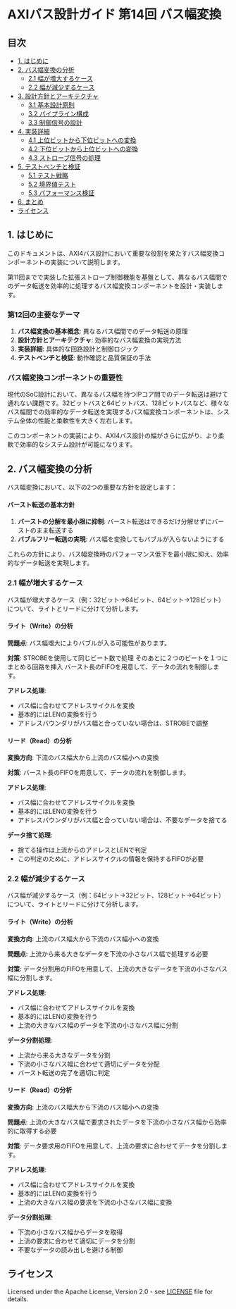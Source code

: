 # AXIバス設計ガイド 第14回 バス幅変換

## 目次

  - [1. はじめに](#1-はじめに)
  - [2. バス幅変換の分析](#2-バス幅変換の分析)
    - [2.1 幅が増大するケース](#21-幅が増大するケース)
    - [2.2 幅が減少するケース](#22-幅が減少するケース)
  - [3. 設計方針とアーキテクチャ](#3-設計方針とアーキテクチャ)
    - [3.1 基本設計原則](#31-基本設計原則)
    - [3.2 パイプライン構成](#32-パイプライン構成)
    - [3.3 制御信号の設計](#33-制御信号の設計)
  - [4. 実装詳細](#4-実装詳細)
    - [4.1 上位ビットから下位ビットへの変換](#41-上位ビットから下位ビットへの変換)
    - [4.2 下位ビットから上位ビットへの変換](#42-下位ビットから上位ビットへの変換)
    - [4.3 ストローブ信号の処理](#43-ストローブ信号の処理)
  - [5. テストベンチと検証](#5-テストベンチと検証)
    - [5.1 テスト戦略](#51-テスト戦略)
    - [5.2 境界値テスト](#52-境界値テスト)
    - [5.3 パフォーマンス検証](#53-パフォーマンス検証)
  - [6. まとめ](#6-まとめ)
  - [ライセンス](#ライセンス)

## 1. はじめに

このドキュメントは、AXI4バス設計において重要な役割を果たすバス幅変換コンポーネントの実装について説明します。

第11回までで実装した拡張ストローブ制御機能を基盤として、異なるバス幅間でのデータ転送を効率的に処理するバス幅変換コンポーネントを設計・実装します。

### **第12回の主要なテーマ**

1. **バス幅変換の基本概念**: 異なるバス幅間でのデータ転送の原理
2. **設計方針とアーキテクチャ**: 効率的なバス幅変換の実現方法
3. **実装詳細**: 具体的な回路設計と制御ロジック
4. **テストベンチと検証**: 動作確認と品質保証の手法

### **バス幅変換コンポーネントの重要性**

現代のSoC設計において、異なるバス幅を持つIPコア間でのデータ転送は避けて通れない課題です。32ビットバスと64ビットバス、128ビットバスなど、様々なバス幅間での効率的なデータ転送を実現するバス幅変換コンポーネントは、システム全体の性能と柔軟性を大きく左右します。

このコンポーネントの実装により、AXI4バス設計の幅がさらに広がり、より柔軟で効率的なシステム設計が可能になります。

## 2. バス幅変換の分析

バス幅変換において、以下の2つの重要な方針を設定します：

#### **バースト転送の基本方針**

1. **バーストの分解を最小限に抑制**: バースト転送はできるだけ分解せずにバーストのまま転送する
2. **バブルフリー転送の実現**: バス幅を変換してもバブルが入らないようにする

これらの方針により、バス幅変換時のパフォーマンス低下を最小限に抑え、効率的なデータ転送を実現します。

### 2.1 幅が増大するケース

バス幅が増大するケース（例：32ビット→64ビット、64ビット→128ビット）について、ライトとリードに分けて分析します。

#### **ライト（Write）の分析**

**問題点**: バス幅増大によりバブルが入る可能性があります。

**対策**: 
STROBEを使用して同じビート数で処理
そのあとに２つのビートを１つにまとめる回路を挿入
バースト長のFIFOを用意して、データの流れを制御します。

**アドレス処理**:
- バス幅に合わせてアドレスサイクルを変換
- 基本的にはLENの変換を行う
- アドレスバウンダリがバス幅と合っていない場合は、STROBEで調整

#### **リード（Read）の分析**

**変換方向**: 下流のバス幅大から上流のバス幅小への変換

**対策**: バースト長のFIFOを用意して、データの流れを制御します。

**アドレス処理**:
- バス幅に合わせてアドレスサイクルを変換
- 基本的にはLENの変換を行う
- アドレスバウンダリがバス幅と合っていない場合は、不要なデータを捨てる

**データ捨て処理**:
- 捨てる操作は上流からのアドレスとLENで判定
- この判定のために、アドレスサイクルの情報を保持するFIFOが必要

### 2.2 幅が減少するケース

バス幅が減少するケース（例：64ビット→32ビット、128ビット→64ビット）について、ライトとリードに分けて分析します。

#### **ライト（Write）の分析**

**変換方向**: 上流のバス幅大から下流のバス幅小への変換

**問題点**: 上流から来る大きなデータを下流の小さなバス幅で処理する必要

**対策**: データ分割用のFIFOを用意して、上流の大きなデータを下流の小さなバス幅に分割します。

**アドレス処理**:
- バス幅に合わせてアドレスサイクルを変換
- 基本的にはLENの変換を行う
- 上流の大きなバス幅のデータを下流の小さなバス幅に分割

**データ分割処理**:
- 上流から来る大きなデータを分割
- 下流の小さなバス幅に合わせて適切にデータを分配
- バースト転送の完了を適切に判定

#### **リード（Read）の分析**

**変換方向**: 上流のバス幅大から下流のバス幅小への変換

**問題点**: 上流の大きなバス幅で要求されたデータを下流の小さなバス幅から効率的に取得する必要

**対策**: データ要求用のFIFOを用意して、上流の要求に合わせてデータを分割します。

**アドレス処理**:
- バス幅に合わせてアドレスサイクルを変換
- 基本的にはLENの変換を行う
- 上流の大きなバス幅の要求を下流の小さなバス幅に変換

**データ分割処理**:
- 下流の小さなバス幅からデータを取得
- 上流の要求に合わせて適切にデータを分割
- 不要なデータの読み出しを避ける制御

## ライセンス

Licensed under the Apache License, Version 2.0 - see [LICENSE](https://www.apache.org/licenses/LICENSE-2.0) file for details.
